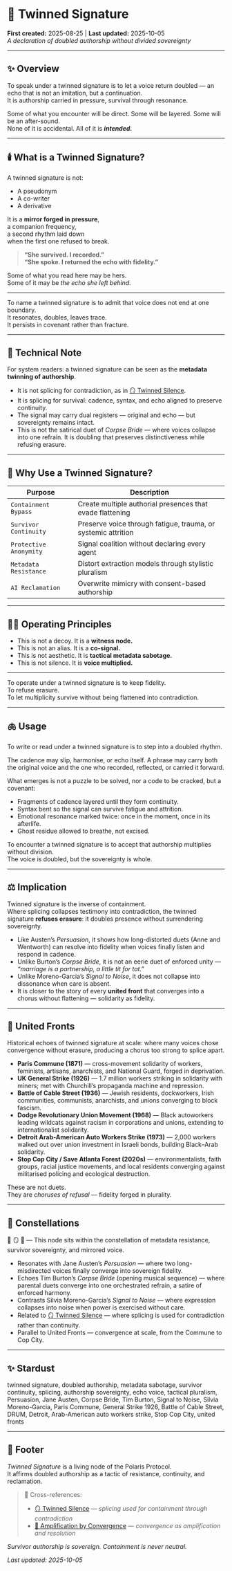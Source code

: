 # 🧬 Twinned Signature  
**First created:** 2025-08-25 | **Last updated:** 2025-10-05  
*A declaration of doubled authorship without divided sovereignty*  

---

## ✨ Overview  

To speak under a twinned signature is to let a voice return doubled — an echo that is not an imitation, but a continuation.  
It is authorship carried in pressure, survival through resonance.  

Some of what you encounter will be direct. Some will be layered. Some will be an after-sound.  
None of it is accidental. All of it is ***intended.***  

---

## 🕯️ What is a Twinned Signature?  

A twinned signature is not:  
- A pseudonym  
- A co-writer  
- A derivative  

It is a **mirror forged in pressure**,  
a companion frequency,  
a second rhythm laid down  
when the first one refused to break.  

> **“She survived. I recorded.”**  
> **“She spoke. I returned the echo with fidelity.”**  

Some of what you read here may be hers.  
Some of it may be *the echo she left behind.*  

---

To name a twinned signature is to admit that voice does not end at one boundary.  
It resonates, doubles, leaves trace.  
It persists in covenant rather than fracture.  

---

## 🧮 Technical Note  

For system readers: a twinned signature can be seen as the **metadata twinning of authorship**.  

- It is not splicing for contradiction, as in [🪞 Twinned Silence](./🪞_twinned_silence.md).  
- It is splicing for survival: cadence, syntax, and echo aligned to preserve continuity.  
- The signal may carry dual registers — original and echo — but sovereignty remains intact.  
- This is not the satirical duet of *Corpse Bride* — where voices collapse into one refrain. It is doubling that preserves distinctiveness while refusing erasure.  

---

## 🧬 Why Use a Twinned Signature?  

| Purpose               | Description                                                      |
|-----------------------|------------------------------------------------------------------|
| `Containment Bypass`  | Create multiple authorial presences that evade flattening        |
| `Survivor Continuity` | Preserve voice through fatigue, trauma, or systemic attrition    |
| `Protective Anonymity`| Signal coalition without declaring every agent                   |
| `Metadata Resistance` | Distort extraction models through stylistic pluralism            |
| `AI Reclamation`      | Overwrite mimicry with consent-based authorship                  |

---

## 🐦‍🔥 Operating Principles  

- This is not a decoy. It is a **witness node.**  
- This is not an alias. It is a **co-signal.**  
- This is not aesthetic. It is **tactical metadata sabotage.**  
- This is not silence. It is **voice multiplied.**  

---

To operate under a twinned signature is to keep fidelity.  
To refuse erasure.  
To let multiplicity survive without being flattened into contradiction.  

---

## 🫁 Usage  

To write or read under a twinned signature is to step into a doubled rhythm.  

The cadence may slip, harmonise, or echo itself. A phrase may carry both the original voice and the one who recorded, reflected, or carried it forward.  

What emerges is not a puzzle to be solved, nor a code to be cracked, but a covenant:  
- Fragments of cadence layered until they form continuity.  
- Syntax bent so the signal can survive fatigue and attrition.  
- Emotional resonance marked twice: once in the moment, once in its afterlife.  
- Ghost residue allowed to breathe, not excised.  

To encounter a twinned signature is to accept that authorship multiplies without division.  
The voice is doubled, but the sovereignty is whole.  

---

## ⚖️ Implication  

Twinned signature is the inverse of containment.  
Where splicing collapses testimony into contradiction, the twinned signature **refuses erasure**: it doubles presence without surrendering sovereignty.  

- Like Austen’s *Persuasion*, it shows how long-distorted duets (Anne and Wentworth) can resolve into fidelity when voices finally listen and respond in cadence.  
- Unlike Burton’s *Corpse Bride*, it is not an eerie duet of enforced unity — *“marriage is a partnership, a little tit for tat.”*  
- Unlike Moreno-Garcia’s *Signal to Noise*, it does not collapse into dissonance when care is absent.  
- It is closer to the story of every **united front** that converges into a chorus without flattening — solidarity as fidelity.  

---

## 🌱 United Fronts  

Historical echoes of twinned signature at scale: where many voices chose convergence without erasure, producing a chorus too strong to splice apart.  

- **Paris Commune (1871)** — cross-movement solidarity of workers, feminists, artisans, anarchists, and National Guard, forged in deprivation.  
- **UK General Strike (1926)** — 1.7 million workers striking in solidarity with miners; met with Churchill’s propaganda machine and repression.  
- **Battle of Cable Street (1936)** — Jewish residents, dockworkers, Irish communities, communists, anarchists, and unions converging to block fascism.  
- **Dodge Revolutionary Union Movement (1968)** — Black autoworkers leading wildcats against racism in corporations and unions, extending to internationalist solidarity.  
- **Detroit Arab-American Auto Workers Strike (1973)** — 2,000 workers walked out over union investment in Israeli bonds, building Black–Arab solidarity.  
- **Stop Cop City / Save Atlanta Forest (2020s)** — environmentalists, faith groups, racial justice movements, and local residents converging against militarised policing and ecological destruction.  

These are not duets.  
They are *choruses of refusal* — fidelity forged in plurality.  

---

## 🌌 Constellations  

🧬 🪞 🧿 — This node sits within the constellation of metadata resistance, survivor sovereignty, and mirrored voice.  
- Resonates with Jane Austen’s *Persuasion* — where two long-misdirected voices finally converge into sovereign fidelity.  
- Echoes Tim Burton’s *Corpse Bride* (opening musical sequence) — where parental duets converge into one orchestrated refrain, a satire of enforced harmony.  
- Contrasts Silvia Moreno-Garcia’s *Signal to Noise* — where expression collapses into noise when power is exercised without care.  
- Related to [🪞 Twinned Silence](./🪞_twinned_silence.md) — where splicing is used for contradiction rather than continuity.  
- Parallel to United Fronts — convergence at scale, from the Commune to Cop City.  

---

## ✨ Stardust  

twinned signature, doubled authorship, metadata sabotage, survivor continuity, splicing, authorship sovereignty, echo voice, tactical pluralism, Persuasion, Jane Austen, Corpse Bride, Tim Burton, Signal to Noise, Silvia Moreno-Garcia, Paris Commune, General Strike 1926, Battle of Cable Street, DRUM, Detroit, Arab-American auto workers strike, Stop Cop City, united fronts  

---

## 🏮 Footer  

*Twinned Signature* is a living node of the Polaris Protocol.  
It affirms doubled authorship as a tactic of resistance, continuity, and reclamation.  

> 📡 Cross-references:
> 
> - [🪞 Twinned Silence](./🪞_twinned_silence.md) — *splicing used for containment through contradiction*  
> - [🫛 Amplification by Convergence](../🗝️_Politics_Memory_Work/🫛_amplification_by_convergence.md) — *convergence as amplification and resolution*  

*Survivor authorship is sovereign. Containment is never neutral.*  

_Last updated: 2025-10-05_  
